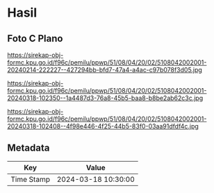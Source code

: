 # Hasil

## Foto C Plano

https://sirekap-obj-formc.kpu.go.id/f96c/pemilu/ppwp/51/08/04/20/02/5108042002001-20240214-222227--427294bb-bfd7-47a4-a4ac-c97b078f3d05.jpg

https://sirekap-obj-formc.kpu.go.id/f96c/pemilu/ppwp/51/08/04/20/02/5108042002001-20240318-102350--1a4487d3-76a8-45b5-baa8-b8be2ab62c3c.jpg

https://sirekap-obj-formc.kpu.go.id/f96c/pemilu/ppwp/51/08/04/20/02/5108042002001-20240318-102408--4f98e446-4f25-44b5-83f0-03aa91dfdf4c.jpg


## Metadata

| Key        | Value               |
| ---------- | ------------------- |
| Time Stamp | 2024-03-18 10:30:00 |



